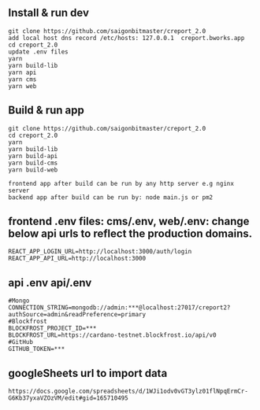 ## Install & run dev

```
git clone https://github.com/saigonbitmaster/creport_2.0
add local host dns record /etc/hosts: 127.0.0.1  creport.bworks.app
cd creport_2.0
update .env files
yarn
yarn build-lib
yarn api
yarn cms
yarn web
```

## Build & run app

```
git clone https://github.com/saigonbitmaster/creport_2.0
cd creport_2.0
yarn
yarn build-lib
yarn build-api
yarn build-cms
yarn build-web

frontend app after build can be run by any http server e.g nginx server
backend app after build can be run by: node main.js or pm2
```

## frontend .env files: cms/.env, web/.env: change below api urls to reflect the production domains.

```
REACT_APP_LOGIN_URL=http://localhost:3000/auth/login
REACT_APP_API_URL=http://localhost:3000
```

## api .env api/.env

```
#Mongo
CONNECTION_STRING=mongodb://admin:***@localhost:27017/creport2?authSource=admin&readPreference=primary
#Blockfrost
BLOCKFROST_PROJECT_ID=***
BLOCKFROST_URL=https://cardano-testnet.blockfrost.io/api/v0
#GitHub
GITHUB_TOKEN=***

```

## googleSheets url to import data

```
https://docs.google.com/spreadsheets/d/1WJi1odv0vGT3ylz01flNpqErmCr-G6Kb37yxaVZOzVM/edit#gid=165710495

```
